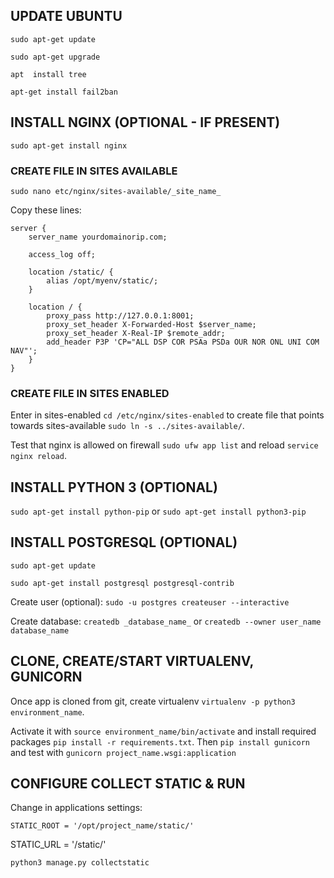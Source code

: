 ## UPDATE UBUNTU
`sudo apt-get update`
  
`sudo apt-get upgrade`
  
`apt  install tree`
  
`apt-get install fail2ban`

## INSTALL NGINX (OPTIONAL - IF PRESENT)
`sudo apt-get install nginx`

### CREATE FILE IN SITES AVAILABLE
`sudo nano etc/nginx/sites-available/_site_name_`
  
Copy these lines:

```
server {
    server_name yourdomainorip.com;

    access_log off;

    location /static/ {
        alias /opt/myenv/static/;
    }

    location / {
        proxy_pass http://127.0.0.1:8001;
        proxy_set_header X-Forwarded-Host $server_name;
        proxy_set_header X-Real-IP $remote_addr;
        add_header P3P 'CP="ALL DSP COR PSAa PSDa OUR NOR ONL UNI COM NAV"';
    }
}
```

### CREATE FILE IN SITES ENABLED
Enter in sites-enabled `cd /etc/nginx/sites-enabled` to create file that points towards sites-available `sudo ln -s ../sites-available/`.
  
Test that nginx is allowed on firewall `sudo ufw app list` and reload `service nginx reload`.

## INSTALL PYTHON 3 (OPTIONAL)
`sudo apt-get install python-pip` or  `sudo apt-get install python3-pip`
  
## INSTALL POSTGRESQL (OPTIONAL)
`sudo apt-get update`
  
`sudo apt-get install postgresql postgresql-contrib`

Create user (optional):
`sudo -u postgres createuser --interactive`
  
Create database:
`createdb _database_name_` or `createdb --owner user_name database_name`

## CLONE, CREATE/START VIRTUALENV, GUNICORN
Once app is cloned from git, create virtualenv `virtualenv -p python3 environment_name`.

Activate it with `source environment_name/bin/activate` and install required packages `pip install -r requirements.txt`. Then `pip install gunicorn` and test with `gunicorn project_name.wsgi:application`

## CONFIGURE COLLECT STATIC & RUN
Change in applications settings:

`STATIC_ROOT = '/opt/project_name/static/'`

STATIC_URL = '/static/'

`python3 manage.py collectstatic`

  
